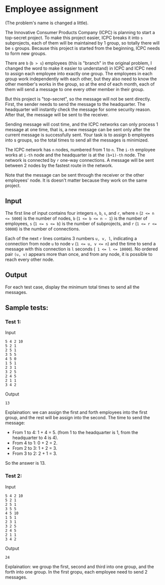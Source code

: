 # Employee assignment

(The problem's name is changed a little).

The Innovative Consumer Products Company (ICPC) is planning to start a top-secret project. To make this project easier, ICPC breaks it into `s` subprojects, each of them will be maintained by 1 group, so totally there will be `s` groups. Because this project is started from the beginning, ICPC needs to form new groups.

There are `b` (`b > s`) employees (this is "branch" in the original problem, I changed the word to make it easier to understand) in ICPC and ICPC need to assign each employee into exactly one group. The employees in each group work independently with each other, but they also need to know the other member's works in the group, so at the end of each month, each of them will send a message to one every other member in their group. 

But this project is "top-secret", so the message will not be sent directly. First, the sender needs to send the message to the headquarter. The headquarter will instantly check the message for some security reason. After that, the message will be sent to the receiver.

Sending message will cost time, and the ICPC networks can only process 1 message at one time, that is, a new message can be sent only after the current message is successfully sent. Your task is to assign b employees into s groups, so the total times to send all the messages is minimized.

The ICPC network has `n` nodes, numbered from 1 to `n`. The `i-th` employee works at `i-th` node and the headquarter is at the `(b+1)-th` node. The network is connected by `r` one-way connections. A message will be sent between 2 nodes by the fastest route in the network.

Note that the message can be sent through the receiver or the other employees' node. It is doesn't matter because they work on the same project.

## Input
The first line of input contains four integers `n`, `b`, `s`, and `r`, where `n` (`2 <= n <= 5000`) is the number of nodes, `b` (`1 <= b <= n − 1`) is the number of employees, `s` (`1 <= s <= b`) is the number of subprojects,
and `r` (`1 <= r <= 50000`) is the number of connections.

Each of the next `r` lines contains 3 numbers `u, v, l`, indicating a connection from node `u` to node `v` (`1 <= u, v <= n`) and the time to send a message with this connection is `l` seconds (` 1 <= l <= 10000`). No ordered pair `(u, v)` appears more than once, and from any node, it is possible to reach every other node.

## Output
For each test case, display the minimum total times to send all the messages.

## Sample tests:
### Test 1:
Input

    5 4 2 10
    5 2 1
    2 5 1
    3 5 5
    4 5 0
    1 5 1
    2 3 1
    3 2 5
    2 4 5
    2 1 1
    3 4 2

Output

    13
    
Explaination: we can assign the first and forth employees into the first group, and the rest will be assign into the second. The time to send the message:

- From 1 to 4: 1 + 4 = 5.  (from 1 to the headquarter is 1, from the headquarter to 4 is 4).
- From 4 to 1: 0 + 2 = 2.
- From 2 to 3: 1 + 2 = 3.
- From 3 to 2: 2 + 1 = 3.

So the answer is 13.

### Test 2:
Input

    5 4 2 10
    5 2 1
    2 5 1
    3 5 5
    4 5 10
    1 5 1
    2 3 1
    3 2 5
    2 4 5
    2 1 1
    3 4 2
    
Output

    24
    
Explaination: we group the first, second and third into one group, and the forth into one group. In the first gropu, each employee need to send 2 messages.
